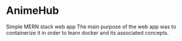 # AnimeHub
Simple MERN stack web app
The main purpose of the web app was to containerize it in order to learn docker and its associated concepts.

